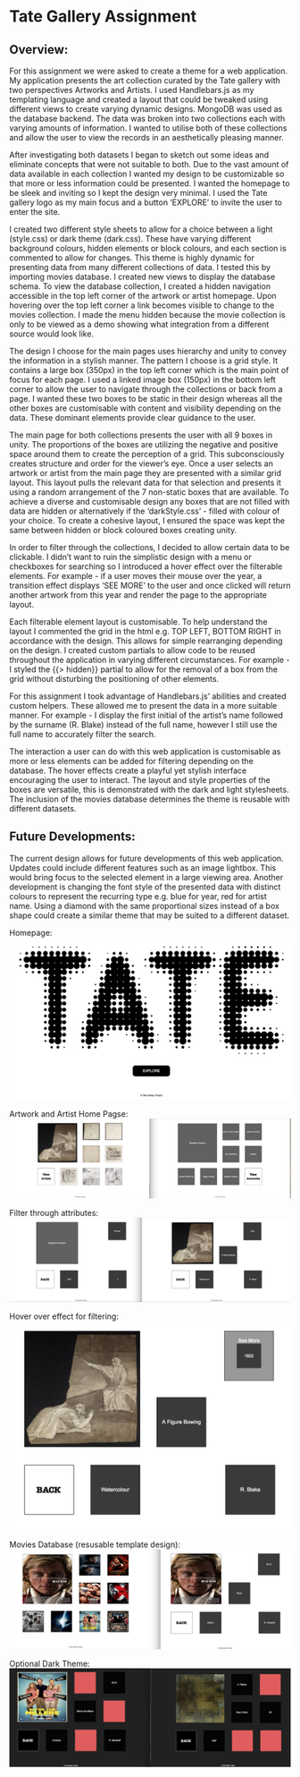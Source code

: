 # Tate Gallery Assignment
## Overview:
For this assignment we were asked to create a theme for a web application. My application presents the art collection curated by the Tate gallery with two perspectives Artworks and Artists. I used Handlebars.js as my templating language and created a layout that could be tweaked using different views to create varying dynamic designs. MongoDB was used as the database backend. The data was broken into two collections each with varying amounts of information. I wanted to utilise both of these collections and allow the user to 
view the records in an aesthetically pleasing manner. 

After investigating both datasets I began to sketch out some ideas and eliminate concepts that were not suitable to both. Due to the vast amount of data available in each collection I wanted my design to be customizable so that more or less information could be presented. I wanted the homepage to be sleek and inviting so I kept the design very minimal. I used the Tate gallery logo as my main focus and a button ‘EXPLORE’ to invite the user to enter the site. 

I created two different style sheets to allow for a choice between a light (style.css) or dark theme (dark.css). These have varying different background colours, hidden elements or block colours, and each section is commented to allow for changes. This theme is highly dynamic for presenting data from many different collections of data. I tested this by importing movies database. I created new views to display the database schema. To view the database collection, I created a hidden navigation accessible in the top left corner of the artwork or artist homepage. Upon hovering over the top left corner a link becomes visible to change to the movies collection. I made the menu hidden because the movie collection is only to be viewed as a demo showing what integration from a different source would look like.

The design I choose for the main pages uses hierarchy and unity to convey the information in a stylish manner. The pattern I choose is a grid style. It contains a large box (350px) in the top left corner which is the main point of focus for each page. I used a linked image box (150px) in the bottom left corner to allow the user to navigate through the collections or back from a page. I wanted these two boxes to be static in their design whereas all the other boxes are customisable with content and visibility depending on the data. These dominant elements provide clear guidance to the user.  

The main page for both collections presents the user with all 9 boxes in unity. The proportions of the boxes are utilizing the negative and positive space around them to create the perception of a grid. This subconsciously creates structure and order for the viewer’s eye. Once a user selects an artwork or artist from the main page they are presented with a similar grid layout. This layout pulls the relevant data for that selection and presents it using a random arrangement of the 7 non-static boxes that are available. To achieve a diverse and customisable design any boxes that are not filled with data are hidden or alternatively if the ‘darkStyle.css’ - filled with colour of your choice. To create a cohesive layout, I ensured the space was kept the same between hidden or block coloured boxes creating unity.

In order to filter through the collections, I decided to allow certain data to be clickable. I didn’t want to ruin the simplistic design with a menu or checkboxes for searching so I introduced a hover effect over the filterable elements. For example - if a user moves their mouse over the year, a transition effect displays ‘SEE MORE’ to the user and once clicked will return another artwork from this year and render the page to the appropriate layout. 

Each filterable element layout is customisable. To help understand the layout I commented the grid in the html e.g. TOP LEFT, BOTTOM RIGHT in accordance with the design. This allows for simple rearranging depending on the design. I created custom partials to allow code to be reused throughout the application in varying different circumstances. For example -  I styled the {{> hidden}} partial to allow for the removal of a box from the grid without disturbing the positioning of other elements. 

For this assignment I took advantage of Handlebars.js’ abilities and created custom helpers.  These allowed me to present the data in a more suitable manner. For example - I display the first initial of the artist’s name followed by the surname (R. Blake) instead of the full name, however I still use the full name to accurately filter the search. 

The interaction a user can do with this web application is customisable as more or less elements can be added for filtering depending on the database. The hover effects create a playful yet stylish interface encouraging the user to interact. The layout and style properties of the boxes are versatile, this is demonstrated with the dark and light stylesheets. The inclusion of the movies database determines the theme is reusable with different datasets.

## Future Developments:
The current design allows for future developments of this web application. Updates could include different features such as an image lightbox. This would bring focus to the selected element in a large viewing area. Another development is changing the font style of the presented data with distinct colours to represent the recurring type e.g. blue for year, red for artist name. Using a diamond with the same proportional sizes instead of a box shape could create a similar theme that may be suited to a different dataset.


Homepage: 
![alt text](https://github.com/louisejennings/tateGallery/blob/master/screenshots/homepage.png "Homepage")


Artwork and Artist Home Pagse: 
![alt text](https://github.com/louisejennings/tateGallery/blob/master/screenshots/homeScreens.png "Artwork and Artist Home Pages")


Filter through attributes: 
![alt text](https://github.com/louisejennings/tateGallery/blob/master/screenshots/filterScreens.png "Filter through attributes")


Hover over effect for filtering: 
![alt text](https://github.com/louisejennings/tateGallery/blob/master/screenshots/hoverOption.png "Hover Option Filtering")


Movies Database (resusable template design): 
![alt text](https://github.com/louisejennings/tateGallery/blob/master/screenshots/%20moviesDatabase.png "Reusable Template Design")


Optional Dark Theme: 
![alt text](https://github.com/louisejennings/tateGallery/blob/master/screenshots/darkTheme.png "Optional Dark Theme")
